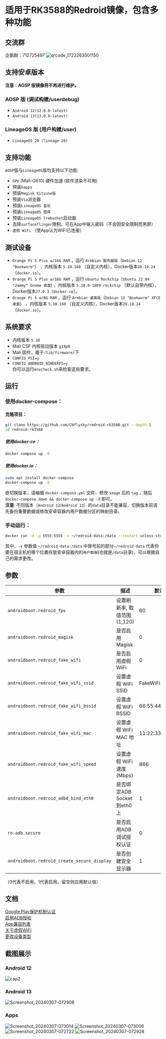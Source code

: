 # 适用于RK3588的Redroid镜像，包含多种功能
## 交流群
企鹅群：712725497
![qrcode_1723263001150](https://github.com/user-attachments/assets/dee81380-831b-4f61-98d9-42e499a9788d)


## 支持安卓版本
**注意：AOSP 版镜像将不再进行维护。**
### AOSP 版 (调试构建/userdebug)
- `Android 12(12.0.0-latest)`
- `Android 13(13.0.0-latest)`

### LineageOS 版 (用户构建/user)
- `LineageOS 20 (lineage-20)`

## 支持功能
`AOSP`版与`LineageOS`版均支持以下功能:  
- `GPU` (Mali-G610) 硬件加速 (软件渲染不可用)
- 预装`Gapps`  
- 预装`Magisk Kitsune版`
- 预装`Via`浏览器
- 预装`LineageOS 音乐`
- 预装`LineageOS 图库`
- 预装`LineageOS Trebuchet`启动器
- 去除`surfaceflinger`限制，可在App中输入密码（不会因安全限制而黑屏）  
- `虚假 WiFi` （使App认为WiFi已连接）

## 测试设备

- `Orange Pi 5 Plus w/16G RAM` ，运行 `Armbian 服务器版`（`Debian 12 "Bookworm"`） ，内核版本 `5.10.160` （自定义内核），Docker版本`20.10.24`（`docker.io`）。 
- `Orange Pi 5 Plus w/16G RAM` ，运行 `Ubuntu Rockchip`（`Ubuntu 22.04 "Jammy" Gnome 桌面`) ，内核版本 `5.10.0-1009-rockchip` （默认自带内核），Docker版本`27.0.3`（`docker-ce`）。
- `Orange Pi 5 w/8G RAM` ，运行 `Armbian 桌面版`（`Debian 12 "Bookworm" XFCE 桌面`） ，内核版本 `5.10.160` （自定义内核），Docker版本`20.10.24`（`docker.io`）。  

## 系统要求
- 内核版本 `5.10`
- Mali CSF 内核驱动版本 `g18p0`
- Mali 固件，置于`/lib/firmware/`下
- `CONFIG_PSI=y`
- `CONFIG_ANDROID_BINDERFS=y`  
你可以运行`envcheck.sh`来检查这些要求。


## 运行
### 使用docker-compose：

#### 克隆项目：

```bash
git clone https://github.com/CNflysky/redroid-rk3588.git --depth 1
cd redroid-rk3588
```

##### 使用docker-ce：
```bash
docker compose up -d
```
##### 使用docker.io：
```bash
sudo apt install docker-compose
docker-compose up -d
```

欲切换版本，请编辑 `docker-compose.yml` 文件，修改 `image` 后的 `tag` ，随后 `docker-compose down && docker-compose up -d` 即可。  
**注意**: 不同版本（`Android 12`/`Android 13`）的`data`目录不能兼容，切换版本前请先备份重要数据或修改安卓容器内用户数据分区的映射目录。

### 手动运行：
```bash
docker run -d -p 5555:5555 -v ~/redroid-data:/data --restart unless-stopped --name redroid --privileged cnflysky/redroid-rk3588:12.0.0-latest androidboot.redroid_height=1920 androidboot.redroid_width=1080
```

其中，`-v` 参数值 `~/redroid-data:/data` 中冒号前的部分`~/redroid-data` 代表你要在宿主机的哪个位置存放安卓容器内的`用户数据`(也就是`/data`目录)，可以根据自己的需求更改。

## 参数

| 参数 | 描述 | 默认值 | 备注
| --- | --- | --- | --- |
| `androidboot.redroid_fps` | 设置刷新率, 取值范围 (1,120) | 60 | |
| `androidboot.redroid_magisk` | 是否启用 Magisk | 0 | |
| `androidboot.redroid_fake_wifi` | 是否启用虚假 WiFi | 0 | |
| `androidboot.redroid_fake_wifi_ssid` | 设置虚假 WiFi SSID | FakeWiFi | |
| `androidboot.redroid_fake_wifi_bssid` | 设置虚假 WiFi BSSID | 66:55:44:33:22:11 | |
| `androidboot.redroid_fake_wifi_mac` | 设置虚假 WiFi MAC 地址 | 11:22:33:44:55:66 | |
| `androidboot.redroid_fake_wifi_speed` | 设置虚假 WiFi 速度(Mbps) | 866 | |
| `androidboot.redroid_adbd_bind_eth0` | 是否绑定ADB Socket到eth0上 | 1 | |
| `ro.adb.secure` | 是否启用ADB调试授权认证 | 0 | `LineageOS版`默认为1 |
| `androidboot.redroid_create_secure_display` | 是否创建安全显示器 | 1 | 仅`LineageOS版`可用 |


（0代表不启用，1代表启用，留空则应用默认值）

## 文档
[Google Play保护机制认证](https://github.com/CNflysky/redroid-rk3588/wiki/zh:-Google-Play%E4%BF%9D%E6%8A%A4%E6%9C%BA%E5%88%B6%E8%AE%A4%E8%AF%81)  
[启用ADB授权](https://github.com/CNflysky/redroid-rk3588/wiki/zh:-%E5%90%AF%E7%94%A8ADB%E6%8E%88%E6%9D%83)  
[App兼容列表](https://github.com/CNflysky/redroid-rk3588/discussions/8)  
[关于虚假WiFi](https://github.com/CNflysky/redroid-rk3588/wiki/zh:-%E5%85%B3%E4%BA%8E%E8%99%9A%E5%81%87WiFi)  
[更改设备类型](https://github.com/CNflysky/redroid-rk3588/wiki/zh:-%E6%9B%B4%E6%94%B9%E8%AE%BE%E5%A4%87%E7%B1%BB%E5%9E%8B)

## 截图展示

### Android 12
![cap2](https://github.com/CNflysky/redroid-rk3588/assets/48781081/db89bdd0-6193-48c2-83c0-58237a0106bb)
### Android 13
![Screenshot_20240307-072908](https://github.com/CNflysky/redroid-rk3588/assets/48781081/8ebc2954-77c0-4652-916f-b9aeaa5c6878)
### Apps
![Screenshot_20240307-073014](https://github.com/CNflysky/redroid-rk3588/assets/48781081/cff7c070-7060-465c-975a-fba4da3d95c0)
![Screenshot_20240307-073006](https://github.com/CNflysky/redroid-rk3588/assets/48781081/2055090b-aea9-46bc-8564-e000e317b178)
![Screenshot_20240307-072722](https://github.com/CNflysky/redroid-rk3588/assets/48781081/e6edcf4f-a761-47d3-8ce9-1f7d7ca194e8)
![Screenshot_20240307-072928](https://github.com/CNflysky/redroid-rk3588/assets/48781081/ff4fc29a-f3d3-4b8c-99b5-65ab96b28fcd)
